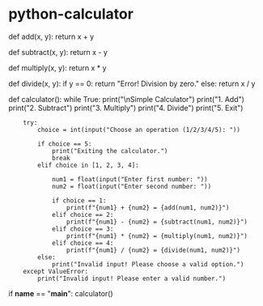 # python-calculator

def add(x, y):
    return x + y

def subtract(x, y):
    return x - y


def multiply(x, y):
    return x * y


def divide(x, y):
    if y == 0:
        return "Error! Division by zero."
    else:
        return x / y

def calculator():
    while True:
        print("\nSimple Calculator")
        print("1. Add")
        print("2. Subtract")
        print("3. Multiply")
        print("4. Divide")
        print("5. Exit")
        
        
        try:
            choice = int(input("Choose an operation (1/2/3/4/5): "))
            
            if choice == 5:
                print("Exiting the calculator.")
                break
            elif choice in [1, 2, 3, 4]:
                
                num1 = float(input("Enter first number: "))
                num2 = float(input("Enter second number: "))
                
                if choice == 1:
                    print(f"{num1} + {num2} = {add(num1, num2)}")
                elif choice == 2:
                    print(f"{num1} - {num2} = {subtract(num1, num2)}")
                elif choice == 3:
                    print(f"{num1} * {num2} = {multiply(num1, num2)}")
                elif choice == 4:
                    print(f"{num1} / {num2} = {divide(num1, num2)}")
            else:
                print("Invalid input! Please choose a valid option.")
        except ValueError:
            print("Invalid input! Please enter a valid number.")


if __name__ == "__main__":
    calculator()
